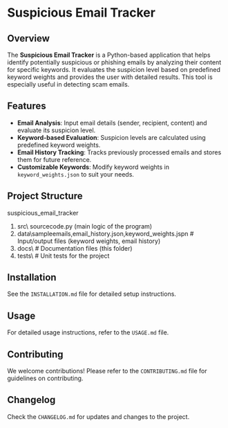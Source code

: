# Suspicious Email Tracker

## Overview
The **Suspicious Email Tracker** is a Python-based application that helps identify potentially suspicious or phishing emails by analyzing their content for specific keywords. It evaluates the suspicion level based on predefined keyword weights and provides the user with detailed results. This tool is especially useful in detecting scam emails.

## Features
- **Email Analysis**: Input email details (sender, recipient, content) and evaluate its suspicion level.
- **Keyword-based Evaluation**: Suspicion levels are calculated using predefined keyword weights.
- **Email History Tracking**: Tracks previously processed emails and stores them for future reference.
- **Customizable Keywords**: Modify keyword weights in `keyword_weights.json` to suit your needs.
  
## Project Structure
suspicious_email_tracker 
1. src\ sourcecode.py (main logic of the program)
2. data\sampleemails,email_history.json,keyword_weights.jspn  # Input/output files (keyword weights, email history)
3. docs\ # Documentation files (this folder) 
4. tests\ # Unit tests for the project

## Installation

See the `INSTALLATION.md` file for detailed setup instructions.

## Usage

For detailed usage instructions, refer to the `USAGE.md` file.

## Contributing

We welcome contributions! Please refer to the `CONTRIBUTING.md` file for guidelines on contributing.

## Changelog

Check the `CHANGELOG.md` for updates and changes to the project.



